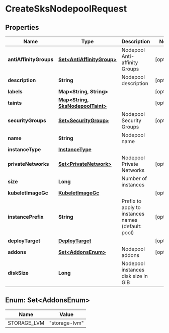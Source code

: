 

# CreateSksNodepoolRequest


## Properties

| Name | Type | Description | Notes |
|------------ | ------------- | ------------- | -------------|
|**antiAffinityGroups** | [**Set&lt;AntiAffinityGroup&gt;**](AntiAffinityGroup.md) | Nodepool Anti-affinity Groups |  [optional] |
|**description** | **String** | Nodepool description |  [optional] |
|**labels** | **Map&lt;String, String&gt;** |  |  [optional] |
|**taints** | [**Map&lt;String, SksNodepoolTaint&gt;**](SksNodepoolTaint.md) |  |  [optional] |
|**securityGroups** | [**Set&lt;SecurityGroup&gt;**](SecurityGroup.md) | Nodepool Security Groups |  [optional] |
|**name** | **String** | Nodepool name |  |
|**instanceType** | [**InstanceType**](InstanceType.md) |  |  |
|**privateNetworks** | [**Set&lt;PrivateNetwork&gt;**](PrivateNetwork.md) | Nodepool Private Networks |  [optional] |
|**size** | **Long** | Number of instances |  |
|**kubeletImageGc** | [**KubeletImageGc**](KubeletImageGc.md) |  |  [optional] |
|**instancePrefix** | **String** | Prefix to apply to instances names (default: pool) |  [optional] |
|**deployTarget** | [**DeployTarget**](DeployTarget.md) |  |  [optional] |
|**addons** | [**Set&lt;AddonsEnum&gt;**](#Set&lt;AddonsEnum&gt;) | Nodepool addons |  [optional] |
|**diskSize** | **Long** | Nodepool instances disk size in GiB |  |



## Enum: Set&lt;AddonsEnum&gt;

| Name | Value |
|---- | -----|
| STORAGE_LVM | &quot;storage-lvm&quot; |



